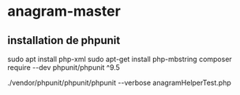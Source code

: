 # anagram-master
## installation de phpunit
sudo apt install php-xml
sudo apt-get install php-mbstring
composer require --dev phpunit/phpunit ^9.5

./vendor/phpunit/phpunit/phpunit --verbose anagramHelperTest.php